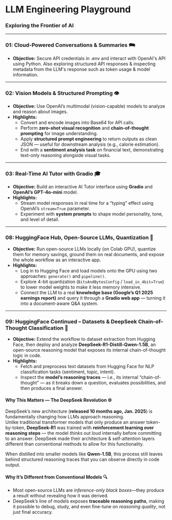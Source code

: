 #  **LLM Engineering Playground** 

### Exploring the Frontier of AI

---

### **01: Cloud-Powered Conversations & Summaries** 🗪 
- **Objective:** Secure API credentials in .env and interact with OpenAI's API using Python.  Also exploring structured API responses & inspecting metadata from the LLM's response such as token usage & model information.  

---

### **02: Vision Models & Structured Prompting** 👁️  
- **Objective:** Use OpenAI’s multimodal (vision-capable) models to analyze and reason about images.  
- **Highlights:**  
  - Convert and encode images into Base64 for API calls.  
  - Perform **zero-shot visual recognition** and **chain-of-thought prompting** for image understanding.  
  - Apply **structured prompt engineering** to return outputs as clean JSON — useful for downstream analysis (e.g., calorie estimation).  
  - End with a **sentiment analysis task** on financial text, demonstrating text-only reasoning alongside visual tasks.  

---

### **03: Real-Time AI Tutor with Gradio** 🎓  
- **Objective:** Build an interactive AI Tutor interface using **Gradio** and **OpenAI’s GPT-4o-mini** model.  
- **Highlights:**  
  - Stream model responses in real time for a “typing” effect using OpenAI’s `stream=True` parameter.  
  - Experiment with **system prompts** to shape model personality, tone, and level of detail.  

---

### **08: HuggingFace Hub, Open-Source LLMs, Quantization** 🧠  
- **Objective:** Run open-source LLMs locally (on Colab GPU), quantize them for memory savings, ground them on real documents, and expose the whole workflow as an interactive app.
- **Highlights:**  
  - Log in to Hugging Face and load models onto the GPU using two approaches: `generate()` and `pipeline()`. 
  - Explore 4-bit quantization (`BitsAndBytesConfig` / `load_in_4bit=True`) to lower model weights to make it less memory intensive.  
  - Connect the LLM to a real **knowledge base (Google’s Q1 2025 earnings report)** and query it through a **Gradio web app** — turning it into a document-aware Q&A system.  

---

### **09: HuggingFace Continued – Datasets & DeepSeek Chain-of-Thought Classification** 🧩  
- **Objective:** Extend the workflow to dataset extraction from Hugging Face, then deploy and analyze **DeepSeek-R1-Distill-Qwen-1.5B**, an open-source reasoning model that exposes its internal chain-of-thought logic in code.  
- **Highlights:**  
  - Fetch and preprocess text datasets from Hugging Face for NLP classification tasks (sentiment, topic, intent).  
  - Inspect the **model’s reasoning traces** — i.e., its internal “chain-of-thought” — as it breaks down a question, evaluates possibilities, and then produces a final answer.  

#### **Why This Matters — The DeepSeek Revolution** ⚙️  
DeepSeek’s new architecture (**released 10 months ago, Jan. 2025**) is fundamentally changing how LLMs approach reasoning.  
Unlike traditional transformer models that only produce an answer token-by-token, **DeepSeek-R1** was trained with **reinforcement learning over reasoning steps** — the model *thinks out loud* internally before committing to an answer.  DeepSeek made their architecture & self-attention layers different than conventional methods to allow for this functionality. 

When distilled into smaller models like **Qwen-1.5B**, this process still leaves behind structured reasoning traces that you can observe directly in code output.  

#### **Why It’s Different from Conventional Models** 🔍  
- Most open-source LLMs are *inference-only black boxes*—they produce a result without revealing how it was derived.  
- DeepSeek’s line of models exposes **traceable reasoning paths**, making it possible to debug, study, and even fine-tune on *reasoning quality*, not just final accuracy.  
